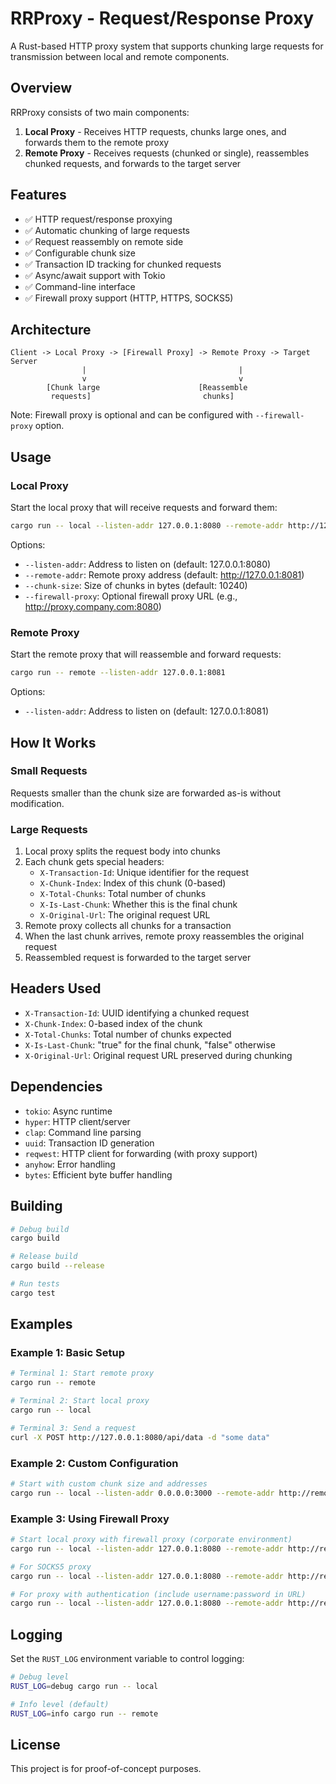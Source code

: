 # RRProxy - Request/Response Proxy

A Rust-based HTTP proxy system that supports chunking large requests for transmission between local and remote components.

## Overview

RRProxy consists of two main components:

1. **Local Proxy** - Receives HTTP requests, chunks large ones, and forwards them to the remote proxy
2. **Remote Proxy** - Receives requests (chunked or single), reassembles chunked requests, and forwards to the target server

## Features

- ✅ HTTP request/response proxying
- ✅ Automatic chunking of large requests
- ✅ Request reassembly on remote side
- ✅ Configurable chunk size
- ✅ Transaction ID tracking for chunked requests
- ✅ Async/await support with Tokio
- ✅ Command-line interface
- ✅ Firewall proxy support (HTTP, HTTPS, SOCKS5)

## Architecture

```
Client -> Local Proxy -> [Firewall Proxy] -> Remote Proxy -> Target Server
                |                                  |
                v                                  v
        [Chunk large                      [Reassemble
         requests]                         chunks]
```

Note: Firewall proxy is optional and can be configured with `--firewall-proxy` option.

## Usage

### Local Proxy

Start the local proxy that will receive requests and forward them:

```bash
cargo run -- local --listen-addr 127.0.0.1:8080 --remote-addr http://127.0.0.1:8081 --chunk-size 10240
```

Options:
- `--listen-addr`: Address to listen on (default: 127.0.0.1:8080)
- `--remote-addr`: Remote proxy address (default: http://127.0.0.1:8081)
- `--chunk-size`: Size of chunks in bytes (default: 10240)
- `--firewall-proxy`: Optional firewall proxy URL (e.g., http://proxy.company.com:8080)

### Remote Proxy

Start the remote proxy that will reassemble and forward requests:

```bash
cargo run -- remote --listen-addr 127.0.0.1:8081
```

Options:
- `--listen-addr`: Address to listen on (default: 127.0.0.1:8081)

## How It Works

### Small Requests
Requests smaller than the chunk size are forwarded as-is without modification.

### Large Requests
1. Local proxy splits the request body into chunks
2. Each chunk gets special headers:
   - `X-Transaction-Id`: Unique identifier for the request
   - `X-Chunk-Index`: Index of this chunk (0-based)
   - `X-Total-Chunks`: Total number of chunks
   - `X-Is-Last-Chunk`: Whether this is the final chunk
   - `X-Original-Url`: The original request URL
3. Remote proxy collects all chunks for a transaction
4. When the last chunk arrives, remote proxy reassembles the original request
5. Reassembled request is forwarded to the target server

## Headers Used

- `X-Transaction-Id`: UUID identifying a chunked request
- `X-Chunk-Index`: 0-based index of the chunk
- `X-Total-Chunks`: Total number of chunks expected
- `X-Is-Last-Chunk`: "true" for the final chunk, "false" otherwise
- `X-Original-Url`: Original request URL preserved during chunking

## Dependencies

- `tokio`: Async runtime
- `hyper`: HTTP client/server
- `clap`: Command line parsing
- `uuid`: Transaction ID generation
- `reqwest`: HTTP client for forwarding (with proxy support)
- `anyhow`: Error handling
- `bytes`: Efficient byte buffer handling

## Building

```bash
# Debug build
cargo build

# Release build
cargo build --release

# Run tests
cargo test
```

## Examples

### Example 1: Basic Setup
```bash
# Terminal 1: Start remote proxy
cargo run -- remote

# Terminal 2: Start local proxy
cargo run -- local

# Terminal 3: Send a request
curl -X POST http://127.0.0.1:8080/api/data -d "some data"
```

### Example 2: Custom Configuration
```bash
# Start with custom chunk size and addresses
cargo run -- local --listen-addr 0.0.0.0:3000 --remote-addr http://remote-server:8081 --chunk-size 5120
```

### Example 3: Using Firewall Proxy
```bash
# Start local proxy with firewall proxy (corporate environment)
cargo run -- local --listen-addr 127.0.0.1:8080 --remote-addr http://remote-server:8081 --firewall-proxy http://proxy.company.com:8080

# For SOCKS5 proxy
cargo run -- local --listen-addr 127.0.0.1:8080 --remote-addr http://remote-server:8081 --firewall-proxy socks5://proxy.company.com:1080

# For proxy with authentication (include username:password in URL)
cargo run -- local --listen-addr 127.0.0.1:8080 --remote-addr http://remote-server:8081 --firewall-proxy http://username:password@proxy.company.com:8080
```

## Logging

Set the `RUST_LOG` environment variable to control logging:

```bash
# Debug level
RUST_LOG=debug cargo run -- local

# Info level (default)
RUST_LOG=info cargo run -- remote
```

## License

This project is for proof-of-concept purposes.
